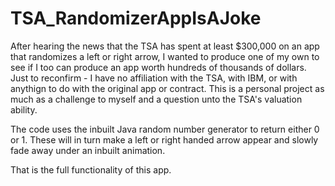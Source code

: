 # TSA_RandomizerAppIsAJoke
After hearing the news that the TSA has spent at least $300,000 on an app that randomizes a left or right arrow, I wanted to produce one of my own to see if I too can produce an app worth hundreds of thousands of dollars.
Just to reconfirm - I have no affiliation with the TSA, with IBM, or with anythign to do with the original app or contract. This is a personal project as much as a challenge to myself and a question unto the TSA's valuation ability.


The code uses the inbuilt Java random number generator to return either 0 or 1. These will in turn make a left or right handed arrow appear and slowly fade away under an inbuilt animation.

That is the full functionality of this app.
